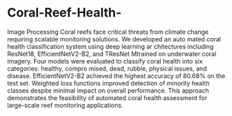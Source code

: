 # Coral-Reef-Health-
 Image Processing 
 Coral reefs face critical threats from climate change
 requiring scalable monitoring solutions. We developed an auto
 mated coral health classification system using deep learning ar
 chitectures including ResNet18, EfficientNetV2-B2, and TResNet
 Mtrained on underwater coral imagery. Four models were evaluated 
 to classify coral health into six categories: healthy, compro
 mised, dead, rubble, physical issues, and disease. EfficientNetV2-B2 
 achieved the highest accuracy of 80.68% on the test set.
 Weighted loss functions improved detection of minority health
 classes despite minimal impact on overall performance. This
 approach demonstrates the feasibility of automated coral health
 assessment for large-scale reef monitoring applications.
